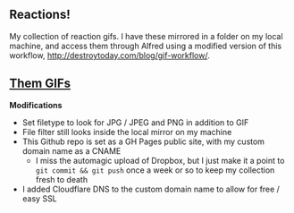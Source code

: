 ## Reactions!
My collection of reaction gifs. I have these mirrored in a folder on my local machine, and access them through Alfred using a modified version of this workflow, http://destroytoday.com/blog/gif-workflow/.

## [Them GIFs](https://github.com/milsyobtaf/gifs)

**Modifications**
* Set filetype to look for JPG / JPEG and PNG in addition to GIF
* File filter still looks inside the local mirror on my machine
* This Github repo is set as a GH Pages public site, with my custom domain name as a CNAME
  * I miss the automagic upload of Dropbox, but I just make it a point to `git commit && git push` once a week or so to keep my collection fresh to death
* I added Cloudflare DNS to the custom domain name to allow for free / easy SSL
